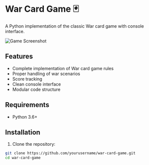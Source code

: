 # War Card Game 🃏

A Python implementation of the classic War card game with console interface.

![Game Screenshot](https://via.placeholder.com/600x400?text=War+Card+Game+Screenshot)

## Features

- Complete implementation of War card game rules
- Proper handling of war scenarios
- Score tracking
- Clean console interface
- Modular code structure

## Requirements

- Python 3.6+

## Installation

1. Clone the repository:

```bash
git clone https://github.com/yourusername/war-card-game.git
cd war-card-game
```
